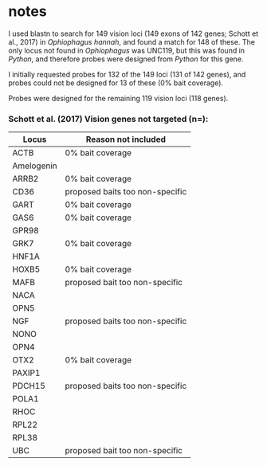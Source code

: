 # notes
I used blastn to search for 149 vision loci (149 exons of 142 genes; Schott et al., 2017) in *Ophiophagus hannah*, and found a match for 148 of these. The only locus not found in *Ophiophagus* was UNC119, but this was found in *Python*, and therefore probes were designed from *Python* for this gene.

I initially requested probes for 132 of the 149 loci (131 of 142 genes), and probes could not be designed for 13 of these (0% bait coverage).

Probes were designed for the remaining 119 vision loci (118 genes).

### Schott et al. (2017) Vision genes not targeted (n=):
Locus | Reason not included
----- | -----
ACTB | 0% bait coverage
Amelogenin | 
ARRB2 | 0% bait coverage
CD36 | proposed baits too non-specific
GART | 0% bait coverage
GAS6 | 0% bait coverage
GPR98 | 
GRK7 | 0% bait coverage
HNF1A | 
HOXB5 | 0% bait coverage
MAFB | proposed bait too non-specific
NACA | 
OPN5 | 
NGF | proposed baits too non-specific
NONO | 
OPN4 | 
OTX2 | 0% bait coverage
PAXIP1 | 
PDCH15 | proposed baits too non-specific
POLA1 | 
RHOC | 
RPL22 | 
RPL38 | 
UBC | proposed bait too non-specific

